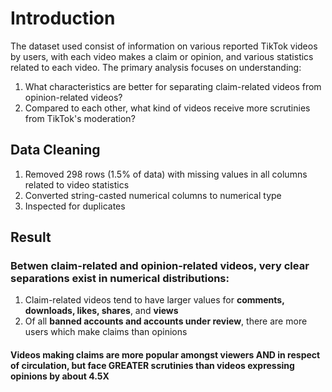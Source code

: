 # Introduction
The dataset used consist of information on various reported TikTok videos by users, with each video makes a claim or opinion, and various statistics related to each video. The primary analysis focuses on understanding:
1. What characteristics are better for separating claim-related videos from opinion-related videos?
2. Compared to each other, what kind of videos receive more scrutinies from TikTok's moderation?

## Data Cleaning
1. Removed 298 rows (1.5% of data) with missing values in all columns related to video statistics
2. Converted string-casted numerical columns to numerical type
3. Inspected for duplicates

## Result
### Betwen claim-related and opinion-related videos, very clear separations exist in numerical distributions: 
1. Claim-related videos tend to have larger values for **comments, downloads, likes, shares**, and **views**
2. Of all **banned accounts and accounts under review**, there are more users which make claims than opinions

#### Videos making claims are more popular amongst viewers AND in respect of circulation, but face GREATER scrutinies than videos expressing opinions by about 4.5X
